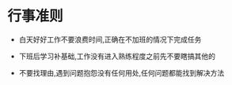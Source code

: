 # 行事准则

- 白天好好工作不要浪费时间,正确在不加班的情况下完成任务

- 下班后学习补基础,工作没有进入熟练程度之前先不要瞎搞其他的

- 不要找理由,遇到问题抱怨没有任何用处,任何问题都能找到解决方法